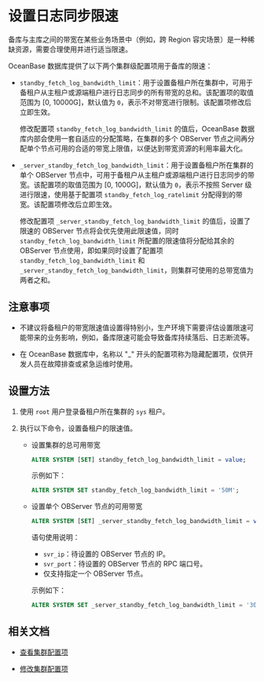 # 设置日志同步限速

备库与主库之间的带宽在某些业务场景中（例如，跨 Region 容灾场景）是一种稀缺资源，需要合理使用并进行适当限速。

OceanBase 数据库提供了以下两个集群级配置项用于备库的限速：

* `standby_fetch_log_bandwidth_limit`：用于设置备租户所在集群中，可用于备租户从主租户或源端租户进行日志同步的所有带宽的总和。该配置项的取值范围为 \[0, 10000G\]，默认值为 `0`，表示不对带宽进行限制。该配置项修改后立即生效。

  修改配置项 `standby_fetch_log_bandwidth_limit` 的值后，OceanBase 数据库内部会使用一套自适应的分配策略，在集群的多个 OBServer 节点之间再分配单个节点可用的合适的带宽上限值，以便达到带宽资源的利用率最大化。

* `_server_standby_fetch_log_bandwidth_limit`：用于设置备租户所在集群的单个 OBServer 节点中，可用于备租户从主租户或源端租户进行日志同步的带宽。该配置项的取值范围为 \[0, 1000G\]，默认值为 `0`，表示不按照 Server 级进行限速，使用基于配置项 `standby_fetch_log_ratelimit` 分配得到的带宽。该配置项修改后立即生效。

   修改配置项 `_server_standby_fetch_log_bandwidth_limit` 的值后，设置了限速的 OBServer 节点将会优先使用此限速值，同时 `standby_fetch_log_bandwidth_limit` 所配置的限速值将分配给其余的 OBServer 节点使用，即如果同时设置了配置项 `standby_fetch_log_bandwidth_limit` 和 `_server_standby_fetch_log_bandwidth_limit`，则集群可使用的总带宽值为两者之和。

## 注意事项

* 不建议将备租户的带宽限速值设置得特别小，生产环境下需要评估设置限速可能带来的业务影响，例如，备库限速可能会导致备库持续落后、日志断流等。

* 在 OceanBase 数据库中，名称以 "_" 开头的配置项称为隐藏配置项，仅供开发人员在故障排查或紧急运维时使用。

## 设置方法

1. 使用 `root` 用户登录备租户所在集群的 `sys` 租户。

2. 执行以下命令，设置备租户的限速值。

   * 设置集群的总可用带宽

     ```sql
     ALTER SYSTEM [SET] standby_fetch_log_bandwidth_limit = value;
     ```

     示例如下：

     ```sql
     ALTER SYSTEM SET standby_fetch_log_bandwidth_limit = '50M';
     ```

   * 设置单个 OBServer 节点的可用带宽

     ```sql
     ALTER SYSTEM [SET] _server_standby_fetch_log_bandwidth_limit = value SERVER [=] 'svr_ip:svr_port';
     ```

     语句使用说明：

     * `svr_ip`：待设置的 OBServer 节点的 IP。
     * `svr_port`：待设置的 OBServer 节点的 RPC 端口号。
     * 仅支持指定一个 OBServer 节点。

     示例如下：

     ```sql
     ALTER SYSTEM SET _server_standby_fetch_log_bandwidth_limit = '30M' SERVER = 'xx.xx.xx.xx:17854';
     ```

## 相关文档

* [查看集群配置项](../../../100.cluster-management/300.common-cluster-operations/1200.view-cluster-parameters.md)

* [修改集群配置项](../../../100.cluster-management/300.common-cluster-operations/1300.modify-cluster-parameters.md)
